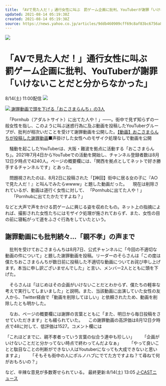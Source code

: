 ```yaml
---
title: 「AVで見た人だ！」通行女性に叫ぶ　罰ゲーム企画に批判、YouTuberが謝罪「いけないことだと分からなかった」（J-CASTニュース）
updated: 2021-08-14 05:19:38Z
created: 2021-08-14 05:19:38Z
source: https://news.yahoo.co.jp/articles/9ddb460909cff69c8af83bc6756a8beae7d1d2aa
---
```


![](https://amd-pctr.c.yimg.jp/r/iwiz-amd/20210814-00000002-jct-000-1-view.jpg?w=264&h=264&cx=184&cy=0&cw=770&ch=770&order=c2r&q=90&exp=10800&pri=l)

# 「AVで見た人だ！」通行女性に叫ぶ　罰ゲーム企画に批判、YouTuberが謝罪「いけないことだと分からなかった」

8/14(土) 11:00配信
[![](https://s.yimg.jp/images/news/cobranding/jct.gif)](http://www.j-cast.com/)

[![](https://amd-pctr.c.yimg.jp/r/iwiz-amd/20210814-00000002-jct-000-2-view.jpg?w=640&h=433&q=90&exp=10800&pri=l) 謝罪動画で頭を下げる「おこさまらんち」の3人](https://news.yahoo.co.jp/articles/9ddb460909cff69c8af83bc6756a8beae7d1d2aa/images/000)

　「Pornhub（アダルトサイト）に出てた人や！」――。街中で見ず知らずの一般女性を指し、このように叫ぶ迷惑行為に及ぶ動画を投稿したYouTuberグループが、批判が相次いだことを受けて謝罪動画を公開した。[【動画】おこさまらんちが投稿した謝罪動画](https://www.j-cast.com/2021/08/14418163.html?photo=mv&in=news.yahoo.co.jp&utm_medium=provide&utm_source=yahoo_news&utm_campaign=news_418163&utm_content=textlink)■声掛けした女性へのモザイク処理なしで動画を公開

　騒動を起こしたYouTuberは、大阪・難波を拠点に活動する「おこさまらんち」。2021年7月4日からYouTubeでの活動を開始し、チャンネル登録者数は8月12日夕時点で4240人。ページの概要欄には、「関西を拠点としてネットで好き勝手するチャンネルです」とあった。

　問題視されたのは、8月2日に投稿された「【神回】街中に居る女の子に『A○で見た人だ！』と叫んでみたらwwww」と題した動画だった。
　現在は削除されているが、動画は道行く女性に対して、
「Pornhubに出てた人や！」 　　「Pornhubに出てたかたですよね？」

などと大声で声をかける罰ゲームに興じる姿を収めたもの。ネット上の指摘によれば、撮影された女性たちにはモザイク処理が施されておらず、また、女性の目の前に寝転がって道をふさぐ行為をしていたという。

## 謝罪動画にも批判続々...「親不孝」の声まで

　批判を受けておこさまらんちは8月7日、公式チャンネルに「今回の不適切な動画の件について」と題した謝罪動画を投稿。リーダーのそらさんは「この度は僕たちおこさまらんちが数日前に投稿した不適切な動画についてお詫び申し上げます。本当に申し訳ございませんでした」と言い、メンバー2人とともに頭を下げた。

　そらさんは「はじめはその企画がいけないことだとわからず、僕たちの軽率な考えで実行してしまいました」と説明。また、当該動画に出演していた女性の友人から、Twitter経由で「動画を削除してほしい」と依頼されたため、動画を削除したとも明かした。

　なお、ページの概要欄には謝罪の言葉とともに「また、明日から毎日投稿をさせていただきます」とも綴られていた。
　この謝罪動画の高評価は8月12日夕時点で48に対して、低評価は1527。コメント欄には

「これほどまでに、親不孝者っていう言葉の似合う連中も珍しい」 　　「企画がいけないことだと分かってない時点で終わってんだよなぁ」 　　「やって良いことと駄目なことの判断ができない人はYoutuberになっても大成できないと思いますよ」 　　「そもそも街中の人にポルノハブにでてた方ですよね？て尋ねて何がおもろいの？」

など、辛辣な意見が多数寄せられている。
最終更新:8/14(土) 13:05
[J-CASTニュース](https://news.yahoo.co.jp/media/jct)